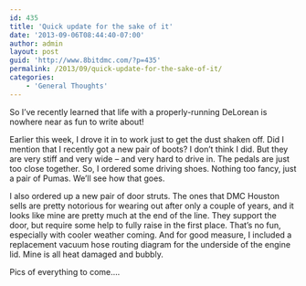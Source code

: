 ```yaml
---
id: 435
title: 'Quick update for the sake of it'
date: '2013-09-06T08:44:40-07:00'
author: admin
layout: post
guid: 'http://www.8bitdmc.com/?p=435'
permalink: /2013/09/quick-update-for-the-sake-of-it/
categories:
    - 'General Thoughts'
---
```


So I’ve recently learned that life with a properly-running DeLorean is nowhere near as fun to write about!

Earlier this week, I drove it in to work just to get the dust shaken off. Did I mention that I recently got a new pair of boots? I don’t think I did. But they are very stiff and very wide – and very hard to drive in. The pedals are just too close together. So, I ordered some driving shoes. Nothing too fancy, just a pair of Pumas. We’ll see how that goes.

I also ordered up a new pair of door struts. The ones that DMC Houston sells are pretty notorious for wearing out after only a couple of years, and it looks like mine are pretty much at the end of the line. They support the door, but require some help to fully raise in the first place. That’s no fun, especially with cooler weather coming. And for good measure, I included a replacement vacuum hose routing diagram for the underside of the engine lid. Mine is all heat damaged and bubbly.

Pics of everything to come….